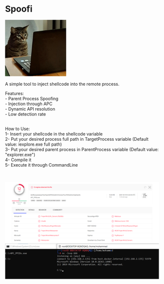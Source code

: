 # Spoofi<br/>

  
<img src = "Images/1.jpg" width=200>


A simple tool to inject shellcode into the remote process.<br/>

Features:<br/> 
              - Parent Process Spoofing<br/>
              - Injection through APC<br/>
              - Dynamic API resolution<br/>
              - Low detection rate<br/><br/>



How to Use:<br/>
            1- Insert your shellcode in the shellcode variable<br/>
            2- Put your desired process full path in TargetProcess variable (Default value: iexplore.exe full path)<br/>
            3- Put your desired parent process in ParentProcess variable (Default value: "explorer.exe")<br/>
            4- Compile it<br/>
            5- Execute it through CommandLine<br/><br/><br/>
            
            
 
 <img src = "Images/2.png" width=1000>
 <img src = "Images/3.png" width=1000>
